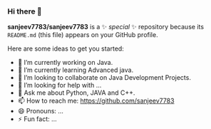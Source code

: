 ### Hi there 👋


**sanjeev7783/sanjeev7783** is a ✨ _special_ ✨ repository because its `README.md` (this file) appears on your GitHub profile.

Here are some ideas to get you started:

- 🔭 I’m currently working on Java.
- 🌱 I’m currently learning Advanced java.
- 👯 I’m looking to collaborate on Java Development Projects.
- 🤔 I’m looking for help with ...
- 💬 Ask me about Python, JAVA and C++.
- 📫 How to reach me: https://github.com/sanjeev7783
- 😄 Pronouns: ...
- ⚡ Fun fact: ...

